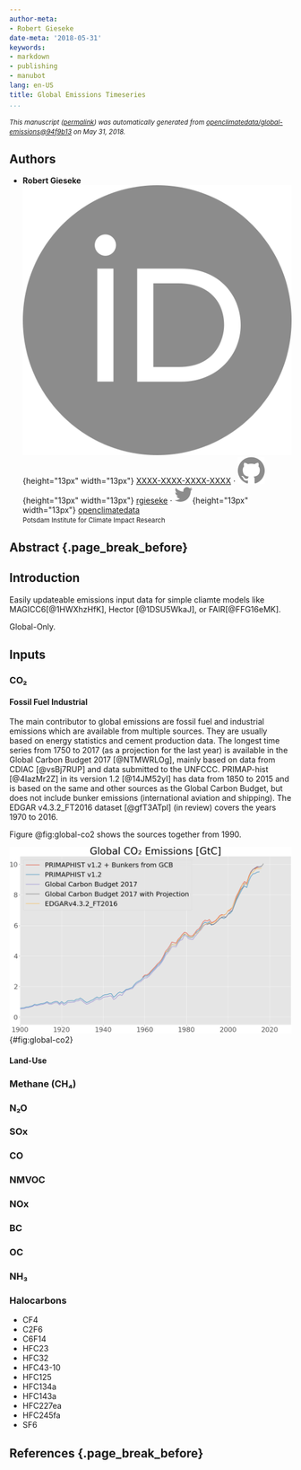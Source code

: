 ```yaml
---
author-meta:
- Robert Gieseke
date-meta: '2018-05-31'
keywords:
- markdown
- publishing
- manubot
lang: en-US
title: Global Emissions Timeseries
...
```







<small><em>
This manuscript
([permalink](https://openclimatedata.github.io/global-emissions/v/94f9b13d0e5e376c1c59a67fd71b1dde89983ed8/))
was automatically generated
from [openclimatedata/global-emissions@94f9b13](https://github.com/openclimatedata/global-emissions/tree/94f9b13d0e5e376c1c59a67fd71b1dde89983ed8)
on May 31, 2018.
</em></small>

## Authors



+ **Robert Gieseke**<br>
    ![ORCID icon](images/orcid.svg){height="13px" width="13px"}
    [XXXX-XXXX-XXXX-XXXX](https://orcid.org/XXXX-XXXX-XXXX-XXXX)
    · ![GitHub icon](images/github.svg){height="13px" width="13px"}
    [rgieseke](https://github.com/rgieseke)
    · ![Twitter icon](images/twitter.svg){height="13px" width="13px"}
    [openclimatedata](https://twitter.com/openclimatedata)<br>
  <small>
     Potsdam Institute for Climate Impact Research
  </small>



## Abstract {.page_break_before}





## Introduction

Easily updateable emissions input data for simple cliamte models like MAGICC6[@1HWXhzHfK], Hector [@1DSU5WkaJ], or FAIR[@FFG16eMK].

Global-Only.


## Inputs

### CO₂

#### Fossil Fuel Industrial

The main contributor to global emissions are fossil fuel and industrial emissions which are available from multiple sources.
They are usually based on energy statistics and cement production data.
The longest time series from 1750 to 2017 (as a projection for the last year) is available in the Global Carbon Budget 2017 [@NTMWRLOg], mainly based on data from CDIAC [@vsBj7RUP] and data submitted to the UNFCCC.
PRIMAP-hist [@4IazMr2Z] in its version 1.2 [@14JM52yI] has data from 1850 to 2015 and is based on the same and other sources as the Global Carbon Budget, but does not include bunker emissions (international aviation and shipping).
The EDGAR v4.3.2_FT2016 dataset [@gfT3ATpl] (in review) covers the years 1970 to 2016.

Figure @fig:global-co2 shows the sources together from 1990.

![Global Fossil Fuel and Industrial CO₂ Emissions from various datasets [(High Resolution)](images/global-co2.png)](images/global-co2.png){#fig:global-co2}


#### Land-Use

### Methane (CH₄)

### N₂O

### SOx

### CO

### NMVOC

### NOx

### BC

### OC

### NH₃

### Halocarbons

- CF4
- C2F6
- C6F14
- HFC23
- HFC32
- HFC43-10
- HFC125
- HFC134a
- HFC143a
- HFC227ea
- HFC245fa
- SF6


## References {.page_break_before}

<!-- Explicitly insert bibliography here -->
<div id="refs"></div>
